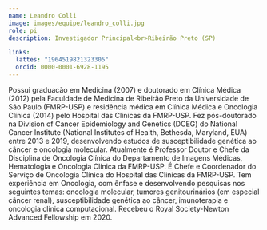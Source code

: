 ```yaml
---
name: Leandro Colli
image: images/equipe/leandro_colli.jpg
role: pi
description: Investigador Principal<br>Ribeirão Preto (SP)

links:
  lattes: "1964519821323305"
  orcid: 0000-0001-6928-1195
---
```


Possui graduacão em Medicina (2007) e doutorado em Clínica Médica (2012) pela Faculdade de Medicina de Ribeirão Preto da Universidade de São Paulo (FMRP-USP) e residência médica em Clínica Médica e Oncologia Clínica (2014) pelo Hospital das Clinicas da FMRP-USP. Fez pós-doutorado na Division of Cancer Epidemiology and Genetics (DCEG) do National Cancer Institute (National Institutes of Health, Bethesda, Maryland, EUA) entre 2013 e 2019, desenvolvendo estudos de susceptibilidade genética ao câncer e oncologia molecular. Atualmente é Professor Doutor e Chefe da Disciplina de Oncologia Clínica do Departamento de Imagens Médicas, Hematologia e Oncologia Clínica da FMRP-USP. É Chefe e Coordenador do Serviço de Oncologia Clínica do Hospital das Clinicas da FMRP-USP. Tem experiência em Oncologia, com ênfase e desenvolvendo pesquisas nos seguintes temas: oncologia molecular, tumores genitourinários (em especial câncer renal), susceptibilidade genética ao câncer, imunoterapia e oncologia clínica computacional. Recebeu o Royal Society-Newton Advanced Fellowship em 2020.
